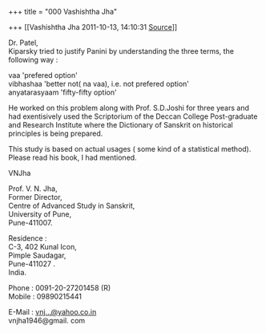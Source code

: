 +++
title = "000 Vashishtha Jha"

+++
[[Vashishtha Jha	2011-10-13, 14:10:31 [Source](https://groups.google.com/g/bvparishat/c/PqcOz2pBaPM)]]



Dr. Patel,  
Kiparsky tried to justify Panini by understanding the three terms, the following way :

vaa 'prefered option'  
vibhashaa 'better not( na vaa), i.e. not prefered option'  
anyatarasyaam 'fifty-fifty option'

He worked on this problem along with Prof. S.D.Joshi for three years and had exentisively used the Scriptorium of the Deccan College Post-graduate and Research Institute where the Dictionary of Sanskrit on historical principles is being prepared.

This study is based on actual usages ( some kind of a statistical method). Please read his book, I had mentioned.

VNJha  
  
Prof. V. N. Jha,  
Former Director,  
Centre of Advanced Study in Sanskrit,  
University of Pune,  
Pune-411007.

Residence :  
C-3, 402 Kunal Icon,  
Pimple Saudagar,  
Pune-411027 .  
India.

Phone : 0091-20-27201458 (R)  
Mobile : 09890215441

E-Mail : [vnj...@yahoo.co.in]()  
vnjha1946@gmail. com  

